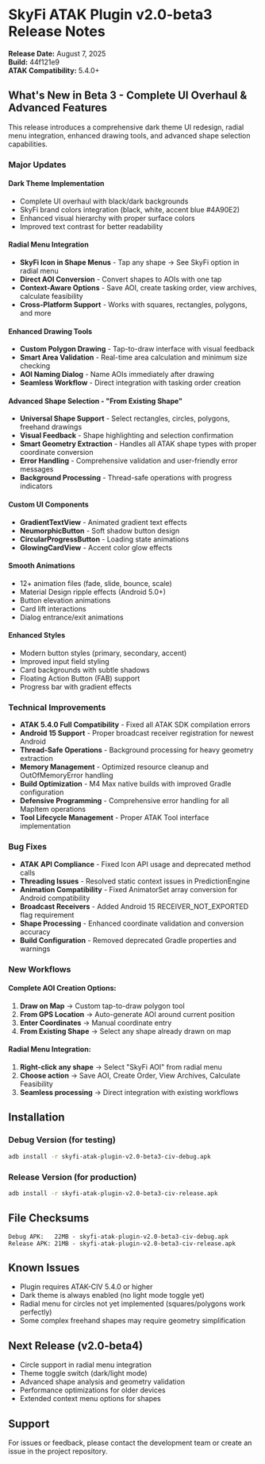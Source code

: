 # SkyFi ATAK Plugin v2.0-beta3 Release Notes

**Release Date:** August 7, 2025  
**Build:** 44f121e9  
**ATAK Compatibility:** 5.4.0+

## What's New in Beta 3 - Complete UI Overhaul & Advanced Features

This release introduces a comprehensive dark theme UI redesign, radial menu integration, enhanced drawing tools, and advanced shape selection capabilities.

### Major Updates

#### **Dark Theme Implementation**
- Complete UI overhaul with black/dark backgrounds
- SkyFi brand colors integration (black, white, accent blue #4A90E2)
- Enhanced visual hierarchy with proper surface colors
- Improved text contrast for better readability

#### **Radial Menu Integration**
- **SkyFi Icon in Shape Menus** - Tap any shape → See SkyFi option in radial menu
- **Direct AOI Conversion** - Convert shapes to AOIs with one tap
- **Context-Aware Options** - Save AOI, create tasking order, view archives, calculate feasibility
- **Cross-Platform Support** - Works with squares, rectangles, polygons, and more

#### **Enhanced Drawing Tools**
- **Custom Polygon Drawing** - Tap-to-draw interface with visual feedback
- **Smart Area Validation** - Real-time area calculation and minimum size checking
- **AOI Naming Dialog** - Name AOIs immediately after drawing
- **Seamless Workflow** - Direct integration with tasking order creation

#### **Advanced Shape Selection - "From Existing Shape"**
- **Universal Shape Support** - Select rectangles, circles, polygons, freehand drawings
- **Visual Feedback** - Shape highlighting and selection confirmation
- **Smart Geometry Extraction** - Handles all ATAK shape types with proper coordinate conversion
- **Error Handling** - Comprehensive validation and user-friendly error messages
- **Background Processing** - Thread-safe operations with progress indicators

#### **Custom UI Components**
- **GradientTextView** - Animated gradient text effects
- **NeumorphicButton** - Soft shadow button design
- **CircularProgressButton** - Loading state animations
- **GlowingCardView** - Accent color glow effects

#### **Smooth Animations**
- 12+ animation files (fade, slide, bounce, scale)
- Material Design ripple effects (Android 5.0+)
- Button elevation animations
- Card lift interactions
- Dialog entrance/exit animations

#### **Enhanced Styles**
- Modern button styles (primary, secondary, accent)
- Improved input field styling
- Card backgrounds with subtle shadows
- Floating Action Button (FAB) support
- Progress bar with gradient effects

### Technical Improvements
- **ATAK 5.4.0 Full Compatibility** - Fixed all ATAK SDK compilation errors
- **Android 15 Support** - Proper broadcast receiver registration for newest Android
- **Thread-Safe Operations** - Background processing for heavy geometry extraction
- **Memory Management** - Optimized resource cleanup and OutOfMemoryError handling
- **Build Optimization** - M4 Max native builds with improved Gradle configuration
- **Defensive Programming** - Comprehensive error handling for all MapItem operations
- **Tool Lifecycle Management** - Proper ATAK Tool interface implementation

### Bug Fixes
- **ATAK API Compliance** - Fixed Icon API usage and deprecated method calls
- **Threading Issues** - Resolved static context issues in PredictionEngine
- **Animation Compatibility** - Fixed AnimatorSet array conversion for Android compatibility
- **Broadcast Receivers** - Added Android 15 RECEIVER_NOT_EXPORTED flag requirement
- **Shape Processing** - Enhanced coordinate validation and conversion accuracy
- **Build Configuration** - Removed deprecated Gradle properties and warnings

### New Workflows

#### **Complete AOI Creation Options:**
1. **Draw on Map** → Custom tap-to-draw polygon tool
2. **From GPS Location** → Auto-generate AOI around current position  
3. **Enter Coordinates** → Manual coordinate entry
4. **From Existing Shape** → Select any shape already drawn on map

#### **Radial Menu Integration:**
1. **Right-click any shape** → Select "SkyFi AOI" from radial menu
2. **Choose action** → Save AOI, Create Order, View Archives, Calculate Feasibility
3. **Seamless processing** → Direct integration with existing workflows

## Installation

### Debug Version (for testing)
```bash
adb install -r skyfi-atak-plugin-v2.0-beta3-civ-debug.apk
```

### Release Version (for production)
```bash
adb install -r skyfi-atak-plugin-v2.0-beta3-civ-release.apk
```

## File Checksums

```
Debug APK:   22MB - skyfi-atak-plugin-v2.0-beta3-civ-debug.apk
Release APK: 21MB - skyfi-atak-plugin-v2.0-beta3-civ-release.apk
```

## Known Issues
- Plugin requires ATAK-CIV 5.4.0 or higher
- Dark theme is always enabled (no light mode toggle yet)
- Radial menu for circles not yet implemented (squares/polygons work perfectly)
- Some complex freehand shapes may require geometry simplification

## Next Release (v2.0-beta4)
- Circle support in radial menu integration
- Theme toggle switch (dark/light mode)  
- Advanced shape analysis and geometry validation
- Performance optimizations for older devices
- Extended context menu options for shapes

## Support
For issues or feedback, please contact the development team or create an issue in the project repository.
